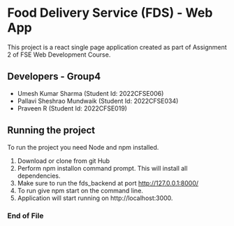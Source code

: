 # Food Delivery Service (FDS) - Web App

This project is a react single page application created as part of Assignment 2 of FSE Web Development Course.

## Developers - Group4
- Umesh Kumar Sharma (Student Id: 2022CFSE006)
- Pallavi Sheshrao Mundwaik (Student Id: 2022CFSE034)
- Praveen R (Student Id: 2022CFSE019)

## Running the project

To run the project you need Node and npm installed. 

1. Download or clone from git Hub
2. Perform npm installon command prompt. This will install all dependencies.
3. Make sure to run the fds_backend at port http://127.0.0.1:8000/
4. To run give npm start on the command line. 
5. Application will start running on http://localhost:3000.


### End of File

